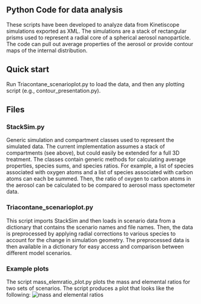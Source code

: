## Python Code for data analysis

These scripts have been developed to analyze data from Kinetiscope simulations exported as XML. 
The simulations are a stack of rectangular prisms used to represent a radial core of a spherical aerosol nanoparticle.
The code can pull out average properties of the aerosol or provide contour maps of the internal distribution. 

## Quick start

Run Triacontane_scenarioplot.py to load the data, and then any plotting script (e.g., contour_presentation.py).

## Files

### StackSim.py

Generic simulation and compartment classes used to represent the simulated data. The current implementation 
assumes a stack of compartments (see above), but could easily be extended for a full 3D treatment. The classes
contain generic methods for calculating average properties, species sums, and species ratios. For example,
a list of species associated with oxygen atoms and a list of species associated with carbon atoms can each be 
summed. Then, the ratio of oxygen to carbon atoms in the aerosol can be calculated to be compared to aerosol
mass spectometer data.

### Triacontane_scenarioplot.py

This script imports StackSim and then loads in scenario data from a dictionary that contains the scenario names and 
file names. Then, the data is preprocessed by applying radial corrections to various species to account for the change
in simulation geometry. The preprocessed data is then available in a dictionary for easy access and comparison between
different model scenarios.

### Example plots

The script mass_elemratio_plot.py plots the mass and elemental ratios for two sets of scenarios. The script produces a plot that looks
like the following: ![mass and elemental ratios](https://github.com/aawiegel/StackSimAnalysis/python/sc1and2_mass_elemratio_comp.tif)

